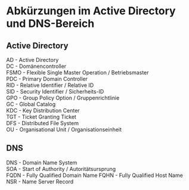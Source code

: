 # Abkürzungen im Active Directory und DNS-Bereich

## Active Directory
AD - Active Directory  
DC - Domänencontroller  
FSMO - Flexible Single Master Operation / Betriebsmaster  
PDC - Primary Domain Controller  
RID - Relative Identifier / Relative ID  
SID - Security Identifier / Sicherheits-ID  
GPO - Group Policy Option / Gruppenrichtlinie  
GC - Global Catalog  
KDC - Key Distribution Center  
TGT - Ticket Granting Ticket  
DFS - Distributed File System  
OU - Organisational Unit / Organisationseinheit  


## DNS
DNS - Domain Name System  
SOA - Start of Authority / Autoritätsursprung  
FQDN - Fully Qualified Domain Name
FQHN - Fully Qualified Host Name  
NSR - Name Server Record